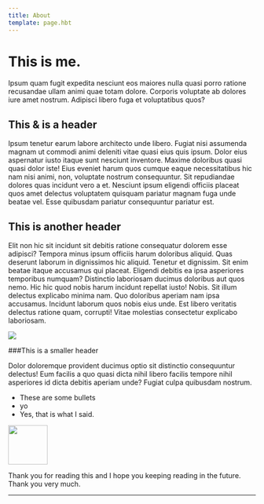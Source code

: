 ```yaml
---
title: About
template: page.hbt
---
```

# This is me.

Ipsum quam fugit expedita nesciunt eos maiores nulla quasi porro ratione recusandae ullam animi quae totam dolore. Corporis voluptate ab dolores iure amet nostrum. Adipisci libero fuga et voluptatibus quos?

## This & is a header

Ipsum tenetur earum labore architecto unde libero. Fugiat nisi assumenda magnam ut commodi animi deleniti vitae quasi eius quis ipsum. Dolor eius aspernatur iusto itaque sunt nesciunt inventore. Maxime doloribus quasi quasi dolor iste! Eius eveniet harum quos cumque eaque necessitatibus hic nam nisi animi, non, voluptate nostrum consequuntur. Sit repudiandae dolores quas incidunt vero a et. Nesciunt ipsum eligendi officiis placeat quos amet delectus voluptatem quisquam pariatur magnam fuga unde beatae vel. Esse quibusdam pariatur consequuntur pariatur est.

## This is another header

Elit non hic sit incidunt sit debitis ratione consequatur dolorem esse adipisci?
Tempora minus ipsum officiis harum doloribus aliquid. Quas deserunt laborum in
dignissimos hic aliquid. Tenetur et dignissim. Sit enim beatae itaque accusamus qui placeat. Eligendi debitis ea ipsa asperiores temporibus numquam? Distinctio laboriosam ducimus doloribus aut quos nemo. Hic hic quod nobis harum incidunt repellat iusto! Nobis. Sit illum delectus explicabo minima nam. Quo doloribus aperiam nam ipsa accusamus. Incidunt laborum quos nobis eius unde. Est libero veritatis delectus ratione quam, corrupti! Vitae molestias consectetur explicabo laboriosam.

<div class="image-full-width"><img src="http://lorempixel.com/1200/400/food"></div>

###This is a smaller header

Dolor doloremque provident ducimus optio sit distinctio consequuntur delectus! Eum facilis a quo quasi dicta nihil libero facilis tempore nihil asperiores id dicta debitis aperiam unde? Fugiat culpa quibusdam nostrum.

* These are some bullets
* yo
* Yes, that is what I said.

<div class="image-full-width"><img src="/img/social-instagram.svg" width="80px"></div>

Thank you for reading this and I hope you keeping reading in the future. Thank
you very much.

---
